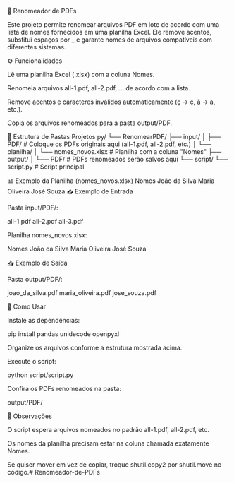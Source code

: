 📑 Renomeador de PDFs

Este projeto permite renomear arquivos PDF em lote de acordo com uma lista de nomes fornecidos em uma planilha Excel.
Ele remove acentos, substitui espaços por _ e garante nomes de arquivos compatíveis com diferentes sistemas.

⚙️ Funcionalidades

Lê uma planilha Excel (.xlsx) com a coluna Nomes.

Renomeia arquivos all-1.pdf, all-2.pdf, … de acordo com a lista.

Remove acentos e caracteres inválidos automaticamente (ç → c, ã → a, etc.).

Copia os arquivos renomeados para a pasta output/PDF.

📂 Estrutura de Pastas
Projetos py/
└── RenomearPDF/
    ├── input/
    │   ├── PDF/               # Coloque os PDFs originais aqui (all-1.pdf, all-2.pdf, etc.)
    │   └── planilha/
    │       └── nomes_novos.xlsx   # Planilha com a coluna "Nomes"
    ├── output/
    │   └── PDF/               # PDFs renomeados serão salvos aqui
    └── script/
        └── script.py          # Script principal

📊 Exemplo da Planilha (nomes_novos.xlsx)
Nomes
João da Silva
Maria Oliveira
José Souza
📥 Exemplo de Entrada

Pasta input/PDF/:

all-1.pdf
all-2.pdf
all-3.pdf


Planilha nomes_novos.xlsx:

Nomes
João da Silva
Maria Oliveira
José Souza

📤 Exemplo de Saída

Pasta output/PDF/:

joao_da_silva.pdf
maria_oliveira.pdf
jose_souza.pdf

🚀 Como Usar

Instale as dependências:

pip install pandas unidecode openpyxl


Organize os arquivos conforme a estrutura mostrada acima.

Execute o script:

python script/script.py


Confira os PDFs renomeados na pasta:

output/PDF/

🔧 Observações

O script espera arquivos nomeados no padrão all-1.pdf, all-2.pdf, etc.

Os nomes da planilha precisam estar na coluna chamada exatamente Nomes.

Se quiser mover em vez de copiar, troque shutil.copy2 por shutil.move no código.#   R e n o m e a d o r - d e - P D F s  
 